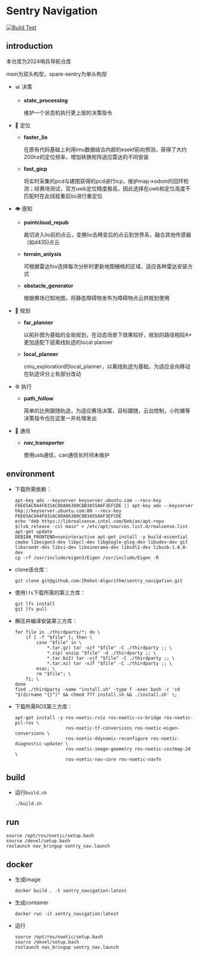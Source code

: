 # Sentry Navigation

[![Build Test](https://github.com/IRobot-Algorithm/sentry_navigation/actions/workflows/build-CI.yaml/badge.svg)](https://github.com/IRobot-Algorithm/sentry_navigation/actions/workflows/build-CI.yaml)

## introduction

本仓库为2024哨兵导航仓库

main为双头构型，spare-sentry为单头构型

-  📊 决策
  
   - **state_processing**
     
      维护一个状态机执行更上层的决策指令

- :round_pushpin: 定位

  - **faster_lio**

    在原有代码基础上利用imu数据结合内部的esekf前向预测，获得了大约200hz的定位频率，增加转换矩阵适应雷达的不同安装

  - **fast_gicp**

    将实时采集的pcd与建图获得的pcd进行icp，维护map->odom的回环检测；经赛场测试，官方uwb定位精度极高，因此选择在uwb和定位高度不匹配时在此线程重启lio进行重定位

- 👁️ 感知

  - **pointcloud_repub**

    裁切进入lio前的点云，变换lio去畸变后的点云到世界系，融合其他传感器（如d435)点云

  - **terrain_anlysis**

    可根据雷达fov选择每次分析时更新地图栅格的区域，适应各种雷达安装方式

  - **obstacle_generator**

    根据赛场已知地图，将静态障碍物发布为障碍物点云供规划使用

- 📅 规划

  - **far_planner**

    以拓扑图为基础的全局规划，在动态场景下效果较好，规划的路径相较A*更加适配下层离线轨迹的local planner

  - **local_planner**

    cmu_exploration的local_planner，以离线轨迹为基础，为适应全向移动在轨迹评分上有部分改动

- ⚙️ 执行

  - **path_follow**

    简单的比例跟随轨迹，为适应赛场决策，目标跟随，云台控制，小陀螺等决策指令也在这里一并处理发出

- 📡 通信

  - **nav_transporter**

    使用usb通信，can通信长时间未维护


## environment

- 下载所需依赖：

  ```shell
  apt-key adv --keyserver keyserver.ubuntu.com --recv-key F6E65AC044F831AC80A06380C8B3A55A6F3EFCDE || apt-key adv --keyserver hkp://keyserver.ubuntu.com:80 --recv-key F6E65AC044F831AC80A06380C8B3A55A6F3EFCDE
  echo "deb https://librealsense.intel.com/Debian/apt-repo $(lsb_release -cs) main" > /etc/apt/sources.list.d/realsense.list
  apt-get update
  DEBIAN_FRONTEND=noninteractive apt-get install -y build-essential cmake libeigen3-dev libpcl-dev libgoogle-glog-dev libudev-dev git libxrandr-dev libxi-dev libxinerama-dev libsdl2-dev libusb-1.0.0-dev
  cp -rf /usr/include/eigen3/Eigen /usr/include/Eigen -R
  ```

- clone该仓库：

  ```shell
  git clone git@github.com:IRobot-Algorithm/sentry_navigation.git
  ```

- 使用`lfs`下载所需的第三方库：

  ```shell
  git lfs install
  git lfs pull
  ```

- 解压并编译安装第三方库：

  ```shell
  for file in ./thirdparty/*; do \
      if [ -f "$file" ]; then \
          case "$file" in \
              *.tar.gz) tar -xzf "$file" -C ./thirdparty ;; \
              *.zip) unzip "$file" -d ./thirdparty ;; \
              *.tar.bz2) tar -xjf "$file" -C ./thirdparty ;; \
              *.tar.xz) tar -xJf "$file" -C ./thirdparty ;; \
          esac; \
          rm "$file"; \
      fi; \
  done
  find ./thirdparty -name "install.sh" -type f -exec bash -c 'cd "$(dirname "{}")" && chmod 777 install.sh && ./install.sh' \;
  ```

- 下载所需ROS第三方库：

  ```shell
  apt-get install -y ros-noetic-rviz ros-noetic-cv-bridge ros-noetic-pcl-ros \
                     ros-noetic-tf-conversions ros-noetic-eigen-conversions \
                     ros-noetic-ddynamic-reconfigure ros-noetic-diagnostic-updater \
                     ros-noetic-image-geometry ros-noetic-costmap-2d \
                     ros-noetic-nav-core ros-noetic-navfn
  ```

## build

- 运行`build.sh`

  ```shell
  ./build.sh
  ```

  

## run

``` shell
source /opt/ros/noetic/setup.bash
source /devel/setup.bash
roslaunch nav_bringup sentry_nav.launch
```

## docker

- 生成image

  ```shell
  docker build . -t sentry_navigation:latest
  ```

- 生成container

  ```shell
  docker run -it sentry_navigation:latest
  ```

- 运行

  ```shell
  source /opt/ros/noetic/setup.bash
  source /devel/setup.bash
  roslaunch nav_bringup sentry_nav.launch
  ```

  
